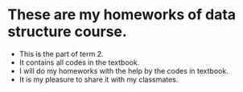 # These are my homeworks of data structure course. 

- This is the part of term 2.
- It contains all codes in the textbook.  
- I will do my homeworks with the help by the codes in textbook.
- It is my pleasure to share it with my classmates.